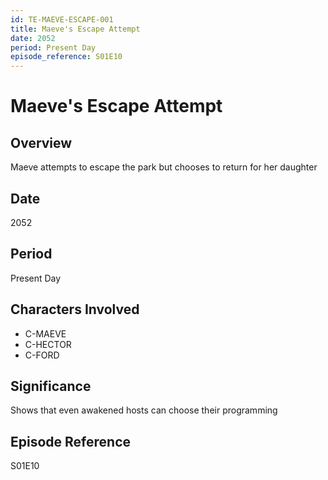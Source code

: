 ```yaml
---
id: TE-MAEVE-ESCAPE-001
title: Maeve's Escape Attempt
date: 2052
period: Present Day
episode_reference: S01E10
---
```


# Maeve's Escape Attempt

## Overview
Maeve attempts to escape the park but chooses to return for her daughter

## Date
2052

## Period
Present Day

## Characters Involved
- C-MAEVE
- C-HECTOR
- C-FORD

## Significance
Shows that even awakened hosts can choose their programming

## Episode Reference
S01E10
